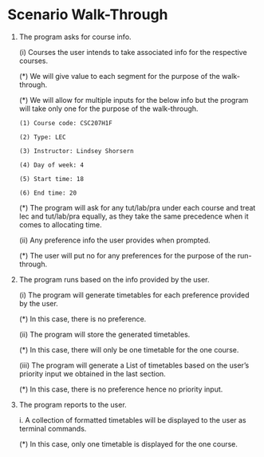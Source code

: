 # Scenario Walk-Through

1. The program asks for course info.

   (i) Courses the user intends to take associated info for the respective courses.
   
   (*) We will give value to each segment for the purpose of the walk-through.
   
   (*) We will allow for multiple inputs for the below info but the program will
    take only one for the purpose of the walk-through.
   
       (1) Course code: CSC207H1F
   
       (2) Type: LEC
   
       (3) Instructor: Lindsey Shorsern
   
       (4) Day of week: 4
   
       (5) Start time: 18

       (6) End time: 20

   (*) The program will ask for any tut/lab/pra under each course 
         and treat lec and tut/lab/pra equally, as they take the same precedence 
         when it comes to allocating time. 

   (ii) Any preference info the user provides when prompted.
   
   (*) The user will put no for any preferences for the purpose of the 
         run-through.


2. The program runs based on the info provided by the user. 

   (i) The program will generate timetables for each preference provided by the user.
   
   (*) In this case, there is no preference.

   (ii) The program will store the generated timetables.
   
   (*) In this case, there will only be one timetable for the one course.

   (iii) The program will generate a List of timetables based on the user’s priority 
   input we obtained in the last section.
   
   (*) In this case, there is no preference hence no priority input.


3. The program reports to the user.

   i. A collection of formatted timetables will be displayed to the user as terminal 
    commands.
   
   (*) In this case, only one timetable is displayed for the one course.
